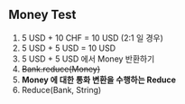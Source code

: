 Money Test
---
1. 5 USD + 10 CHF = 10 USD (2:1 일 경우)
2. 5 USD + 5 USD = 10 USD
3. 5 USD + 5 USD 에서 Money 반환하기
4. ~~Bank.reduce(Money)~~
5. __Money 에 대한 통화 변환을 수행하는 Reduce__
6. Reduce(Bank, String)